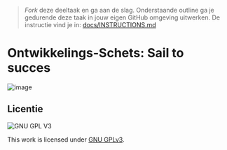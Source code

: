 > _Fork_ deze deeltaak en ga aan de slag. 
Onderstaande outline ga je gedurende deze taak in jouw eigen GitHub omgeving uitwerken. 
De instructie vind je in: [docs/INSTRUCTIONS.md](docs/INSTRUCTIONS.md)

# Ontwikkelings-Schets: Sail to succes

![image](https://user-images.githubusercontent.com/112856590/203967763-d7b8456a-659a-4f5a-9e3d-d89815e8282a.png)



## Licentie

![GNU GPL V3](https://www.gnu.org/graphics/gplv3-127x51.png)

This work is licensed under [GNU GPLv3](./LICENSE).
